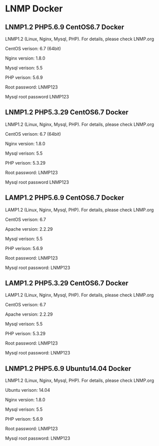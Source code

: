 # LNMP Docker

## LNMP1.2 PHP5.6.9 CentOS6.7 Docker

LNMP1.2 (Linux, Nginx, Mysql, PHP). For details, please check LNMP.org

CentOS verison: 6.7 (64bit)

Nginx version: 1.8.0

Mysql verison: 5.5

PHP verison: 5.6.9

Root password: LNMP123

Mysql root password LNMP123

## LNMP1.2 PHP5.3.29 CentOS6.7 Docker

LNMP1.2 (Linux, Nginx, Mysql, PHP). For details, please check LNMP.org

CentOS verison: 6.7 (64bit)

Nginx version: 1.8.0

Mysql verison: 5.5

PHP verison: 5.3.29

Root password: LNMP123

Mysql root password LNMP123

## LAMP1.2 PHP5.6.9 CentOS6.7 Docker

LAMP1.2 (Linux, Nginx, Mysql, PHP). For details, please check LNMP.org

CentOS verison: 6.7

Apache version: 2.2.29

Mysql verison: 5.5

PHP verison: 5.6.9

Root password: LNMP123

Mysql root password: LNMP123

## LAMP1.2 PHP5.3.29 CentOS6.7 Docker

LAMP1.2 (Linux, Nginx, Mysql, PHP). For details, please check LNMP.org

CentOS verison: 6.7

Apache version: 2.2.29

Mysql verison: 5.5

PHP verison: 5.3.29

Root password: LNMP123

Mysql root password: LNMP123

## LNMP1.2 PHP5.6.9 Ubuntu14.04 Docker

LNMP1.2 (Linux, Nginx, Mysql, PHP). For details, please check LNMP.org

Ubuntu verison: 14.04

Nginx version: 1.8.0

Mysql verison: 5.5

PHP verison: 5.6.9

Root password: LNMP123

Mysql root password: LNMP123